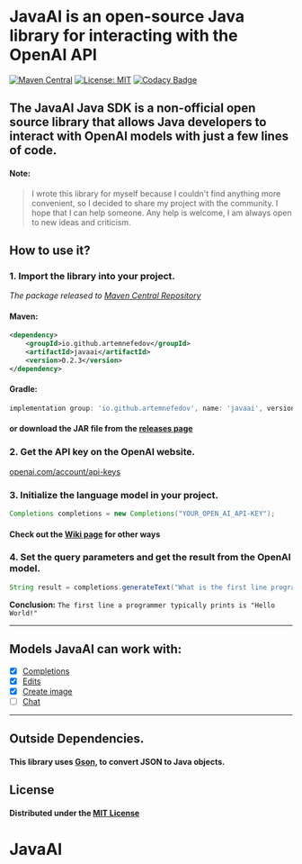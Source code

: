 # JavaAI is an open-source Java library for interacting with the OpenAI API

[![Maven Central](https://img.shields.io/maven-central/v/io.github.artemnefedov/javaai.svg?label=Maven%20Central)](https://search.maven.org/search?q=g:%22io.github.artemnefedov%22%20AND%20a:%22javaai%22)
[![License: MIT](https://img.shields.io/badge/License-MIT-yellow.svg)](https://opensource.org/licenses/MIT)
[![Codacy Badge](https://app.codacy.com/project/badge/Grade/cb32dd88d1fa4414a4e996e66f3d9c69)](https://www.codacy.com/gh/artemnefedov/JavaAI/dashboard?utm_source=github.com&amp;utm_medium=referral&amp;utm_content=artemnefedov/JavaAI&amp;utm_campaign=Badge_Grade)

## The JavaAI Java SDK is a non-official open source library that allows Java developers to interact with OpenAI models with just a few lines of code.

#### Note:
> I wrote this library for myself because I couldn't find anything more convenient, so I decided to share my project with the community. I hope that I can help someone.
Any help is welcome, I am always open to new ideas and criticism.

## How to use it?


### 1. Import the library into your project.

_The package released to [Maven Central Repository](https://central.sonatype.com/artifact/io.github.artemnefedov/javaai/0.2.3/)_

#### Maven:
```xml
<dependency>
    <groupId>io.github.artemnefedov</groupId>
    <artifactId>javaai</artifactId>
    <version>0.2.3</version>
</dependency>
```
#### Gradle:
```groovy
implementation group: 'io.github.artemnefedov', name: 'javaai', version: '0.2.3'
```
#### or download the JAR file from the [releases page](https://github.com/artemnefedov/JavaAI/releases)

### 2. Get the API key on the OpenAI website.
[openai.com/account/api-keys](https://platform.openai.com/account/api-keys)

### 3. Initialize the language model in your project.
```java
Completions completions = new Completions("YOUR_OPEN_AI_API-KEY");
```
#### Check out the [Wiki page](https://github.com/artemnefedov/JavaAI/wiki) for other ways

### 4. Set the query parameters and get the result from the OpenAI model.

```java
String result = completions.generateText("What is the first line programmers print?");
```
**Conclusion:** `The first line a programmer typically prints is "Hello World!"` 

---
## Models JavaAI can work with:
- [x] [Completions](https://platform.openai.com/docs/api-reference/completions)
- [x] [Edits](https://platform.openai.com/docs/api-reference/edits)
- [x] [Create image](https://platform.openai.com/docs/api-reference/images/create)
- [ ] [Chat](https://platform.openai.com/docs/api-reference/chat)

---
## Outside Dependencies.
#### This library uses [Gson](https://github.com/google/gson), to convert JSON to Java objects.

## License
#### Distributed under the [MIT License](https://github.com/artemnefedov/OpenAI/blob/main/LICENSE)
# JavaAI
